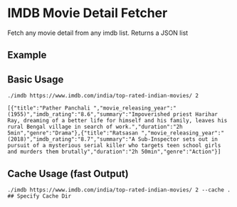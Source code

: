 # IMDB Movie Detail Fetcher
Fetch any movie detail from any imdb list. Returns a JSON list

## Example 

## Basic Usage
```shell
./imdb https://www.imdb.com/india/top-rated-indian-movies/ 2

[{"title":"Pather Panchali ","movie_releasing_year":"(1955)","imdb_rating":"8.6","summary":"Impoverished priest Harihar Ray, dreaming of a better life for himself and his family, leaves his rural Bengal village in search of work.","duration":"2h 5min","genre":"Drama"},{"title":"Ratsasan ","movie_releasing_year":"(2018)","imdb_rating":"8.7","summary":"A Sub-Inspector sets out in pursuit of a mysterious serial killer who targets teen school girls and murders them brutally","duration":"2h 50min","genre":"Action"}]

```

## Cache Usage (fast Output)
```shell
./imdb https://www.imdb.com/india/top-rated-indian-movies/ 2 --cache . ## Specify Cache Dir 

```

